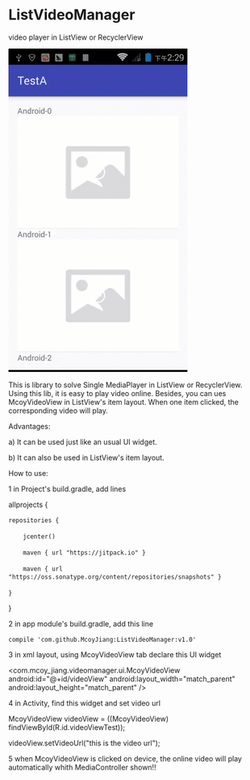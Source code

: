# ListVideoManager
video player in ListView or RecyclerView

![image](https://github.com/McoyJiang/ListVideoManager/raw/master/IMAGEs/listvideo.gif)


This is library to solve Single MediaPlayer in ListView or RecyclerView.
Using this lib, it is easy to play video online. Besides, you can ues McoyVideoView in ListView's item layout.
When one item clicked, the corresponding video will play. 

Advantages:

a) It can be used just like an usual UI widget. 

b) It can also be used in ListView's item layout.

How to use:

1 in Project's build.gradle, add lines 

allprojects {

    repositories {
    
        jcenter()
        
        maven { url "https://jitpack.io" }
        
        maven { url "https://oss.sonatype.org/content/repositories/snapshots" }
        
    }
    
}


2 in app module's build.gradle, add this line

    compile 'com.github.McoyJiang:ListVideoManager:v1.0'
    

3 in xml layout, using McoyVideoView tab declare this UI widget

<com.mcoy_jiang.videomanager.ui.McoyVideoView
        android:id="@+id/videoView"
        android:layout_width="match_parent"
        android:layout_height="match_parent" />
        

4 in Activity, find this widget and set video url

McoyVideoView videoView = ((McoyVideoView) findViewById(R.id.videoViewTest));

videoView.setVideoUrl("this is the video url");


5 when McoyVideoView is clicked on device, the online video will play automatically whith MediaController shown!!
